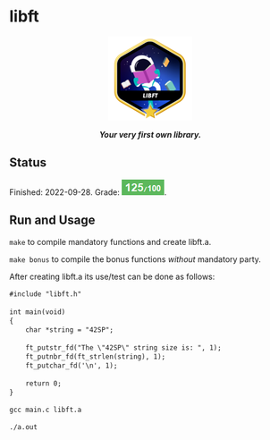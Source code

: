 # libft

<p align="center">
  <img src="https://raw.githubusercontent.com/phrxn/phrxn/master/42/badges/libftm.png" />
</p>
<p align="center">
	<b><i>Your very first own library.</i></b><br>
</p>

## Status
Finished: 2022-09-28. Grade: [![](https://raw.githubusercontent.com/phrxn/phrxn/master/42/grade/125_100.png)](https://github.com/phrxn/42/libft).

## Run and Usage
``make`` to compile mandatory functions and create libft.a.

``make bonus`` to compile the bonus functions *without* mandatory party.

After creating libft.a its use/test can be done as follows:

```
#include "libft.h"

int main(void)
{
    char *string = "42SP";
    
    ft_putstr_fd("The \"42SP\" string size is: ", 1); 
    ft_putnbr_fd(ft_strlen(string), 1); 
    ft_putchar_fd('\n', 1); 
    
    return 0;
}
```

``gcc main.c libft.a``

``./a.out``
